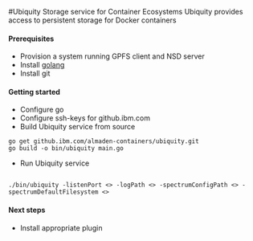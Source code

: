 #Ubiquity Storage service for Container Ecosystems
Ubiquity provides access to persistent storage for Docker containers
#### Prerequisites
  * Provision a system running GPFS client and NSD server
  * Install [golang](https://golang.org/)
  * Install git  
#### Getting started
- Configure go
- Configure ssh-keys for github.ibm.com
- Build Ubiquity service from source
```
go get github.ibm.com/almaden-containers/ubiquity.git
go build -o bin/ubiquity main.go

```
- Run Ubiquity service
```

./bin/ubiquity -listenPort <> -logPath <> -spectrumConfigPath <> -spectrumDefaultFilesystem <> 
```
#### Next steps
- Install appropriate plugin